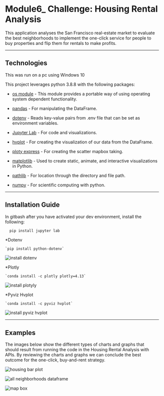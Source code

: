 # Module6_ Challenge: Housing Rental Analysis

This application analyses the San Francisco real-estate market to evaluate the best neighborhoods to implement the one-click service for people to buy properties and flip them for rentals to make profits.

---

## Technologies

This was run on a pc using Windows 10

This project leverages python 3.8.8 with the following packages:


* [os module](https://docs.python.org/3/library/os.html) - This module provides a portable way of using operating system dependent functionality.

* [pandas](https://pandas.pydata.org/docs) - For manipulating the DataFrame.

* [dotenv](https://pypi.org/project/python-dotenv/) - Reads key-value pairs from .env file that can be set as environment variables.

* [Jupyter Lab](https://jupyterlab.readthedocs.io.en/stable) - For code and visualizations.

* [hvplot](https://hvplot.holoviz.org/user_guide/Introduction.html) - For creating the visualization of our data from the DataFrame.

* [ploty express](https://plotly.com/python/plotly-express/) - For creating the scatter mapbox taking. 

* [matplotlib](https://matplotlib.org/) - Used to create static, animate, and interactive visualizations in Python.

* [pathlib](https://docs.python.org/3/library/pathlib.html) - For location through the directory and file path.


* [numpy](https://numpy.org/install/) - For scientific computing with python.

---

## Installation Guide

In gitbash after you have activated your dev environment, install the following:

```python
  pip install jupyter lab
```

*Dotenv

    `pip install python-dotenv`
    
    
![install dotenv](https://github.com/mckayav3/Module5_Challenge/blob/main/Images/install_dotenv.JPG)
   
*Plotly

    `conda install -c plotly plotly=4.13`
    
![install plotyly](https://github.com/mckayav3/Module6_Challenge/blob/main/Images/install_plotly.JPG)


*Pyviz Hvplot

    `conda install -c pyviz hvplot`
    
![install pyviz hvplot](https://github.com/mckayav3/Module6_Challenge/blob/main/Images/install_pyviz_hvplot.JPG)

---

## Examples
The images below show the different types of charts and graphs that should result from running the code in the Housing Rental Analysis with APIs. By reviewing the charts and graphs we can conclude the best outcome for the one-click, buy-and-rent strategy.

![housing bar plot](https://github.com/mckayav3/Module6_Challenge/blob/main/Images/Housing_units_barplot.JPG)

![all neighborhoods dataframe](https://github.com/mckayav3/Module6_Challenge/blob/main/Images/all_neighborhoods_df.JPG)

![map box](https://github.com/mckayav3/Module6_Challenge/blob/main/Images/mapbox_plot.JPG)

